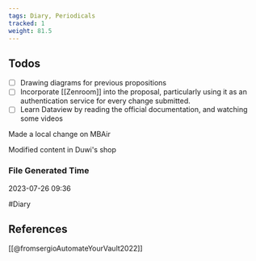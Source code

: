 ```yaml
---
tags: Diary, Periodicals
tracked: 1
weight: 81.5
---
```


## Todos
- [ ] Drawing diagrams for previous propositions
- [ ] Incorporate [[Zenroom]] into the proposal, particularly using it as an authentication service for every change submitted.
- [ ] Learn Dataview by reading the official documentation, and watching some videos

Made a local change on MBAir

Modified content in Duwi's shop


### File Generated Time
2023-07-26 09:36

#Diary 

## References

[[@fromsergioAutomateYourVault2022]]

